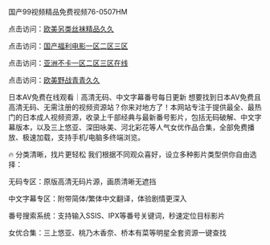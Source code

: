 国产99视频精品免费视频76-0507HM

点击访问：<a href="https://tfda.pages.dev/">欧美另类丝袜精品久久</a>

点击访问：<a href="https://gsd-agv.pages.dev/">国产福利电影一区二区三区</a>

点击访问：<a href="https://rtj-3zo.pages.dev/">亚洲不卡一区二区三区在线</a>

点击访问：<a href="https://bsdf-5f5.pages.dev/">欧美野战青青久久</a>

日本AV免费在线观看｜高清无码、中文字幕番号每日更新
想要找到日本AV免费且高清无码、无需注册的视频资源站？你来对地方了！本网站专注于提供最全、最热门的日本成人视频资源，收录上千部经典与最新番号影片，包括无码破解、中文字幕版本，以及三上悠亚、深田咏美、河北彩花等人气女优作品合集，全部免费播放、极速加载，支持手机/电脑多终端浏览。

🔥 分类清晰，找片更轻松
我们根据不同观众喜好，设立多种影片类型供你自由选择：

无码专区：原版高清无码片源，画质清晰无遮挡

中文字幕专区：附带简体/繁体中文翻译，体验剧情更深入

番号搜索系统：支持输入SSIS、IPX等番号关键词，秒速定位目标影片

女优合集：三上悠亚、桃乃木香奈、桥本有菜等明星全套资源一键查找


<span style="display:none;">[Canonical link](https://github.com/nina4562/36565 ）</span>
